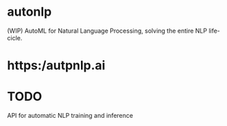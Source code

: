 # autonlp
(WIP) AutoML for Natural Language Processing, solving the entire NLP life-cicle. 

# https:/autpnlp.ai

# TODO
API for automatic NLP training and inference
